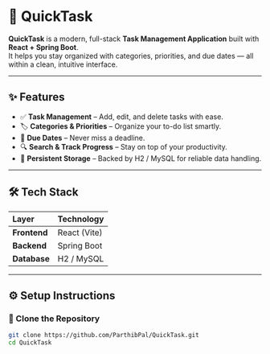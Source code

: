 # 🚀 QuickTask

**QuickTask** is a modern, full-stack **Task Management Application** built with **React + Spring Boot**.  
It helps you stay organized with categories, priorities, and due dates — all within a clean, intuitive interface.

---

## ✨ Features

- ✅ **Task Management** – Add, edit, and delete tasks with ease.  
- 🏷️ **Categories & Priorities** – Organize your to-do list smartly.  
- 📅 **Due Dates** – Never miss a deadline.  
- 🔍 **Search & Track Progress** – Stay on top of your productivity.  
- 💾 **Persistent Storage** – Backed by H2 / MySQL for reliable data handling.

---

## 🛠 Tech Stack

| Layer | Technology |
| :---- | :---------- |
| **Frontend** | React (Vite) |
| **Backend** | Spring Boot |
| **Database** | H2 / MySQL |

---

## ⚙️ Setup Instructions

### 🔹 Clone the Repository
```bash
git clone https://github.com/ParthibPal/QuickTask.git
cd QuickTask
